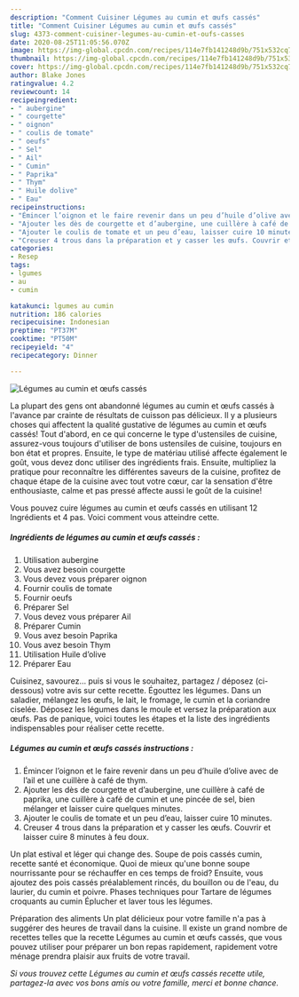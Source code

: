 ```yaml
---
description: "Comment Cuisiner Légumes au cumin et œufs cassés"
title: "Comment Cuisiner Légumes au cumin et œufs cassés"
slug: 4373-comment-cuisiner-legumes-au-cumin-et-oufs-casses
date: 2020-08-25T11:05:56.070Z
image: https://img-global.cpcdn.com/recipes/114e7fb141248d9b/751x532cq70/legumes-au-cumin-et-oeufs-casses-photo-principale-de-la-recette.jpg
thumbnail: https://img-global.cpcdn.com/recipes/114e7fb141248d9b/751x532cq70/legumes-au-cumin-et-oeufs-casses-photo-principale-de-la-recette.jpg
cover: https://img-global.cpcdn.com/recipes/114e7fb141248d9b/751x532cq70/legumes-au-cumin-et-oeufs-casses-photo-principale-de-la-recette.jpg
author: Blake Jones
ratingvalue: 4.2
reviewcount: 14
recipeingredient:
- " aubergine"
- " courgette"
- " oignon"
- " coulis de tomate"
- " oeufs"
- " Sel"
- " Ail"
- " Cumin"
- " Paprika"
- " Thym"
- " Huile dolive"
- " Eau"
recipeinstructions:
- "Émincer l’oignon et le faire revenir dans un peu d’huile d’olive avec de l’ail et une cuillère à café de thym."
- "Ajouter les dès de courgette et d’aubergine, une cuillère à café de paprika, une cuillère à café de cumin et une pincée de sel, bien mélanger et laisser cuire quelques minutes."
- "Ajouter le coulis de tomate et un peu d’eau, laisser cuire 10 minutes."
- "Creuser 4 trous dans la préparation et y casser les œufs. Couvrir et laisser cuire 8 minutes à feu doux."
categories:
- Resep
tags:
- lgumes
- au
- cumin

katakunci: lgumes au cumin 
nutrition: 186 calories
recipecuisine: Indonesian
preptime: "PT37M"
cooktime: "PT50M"
recipeyield: "4"
recipecategory: Dinner

---
```



![Légumes au cumin et œufs cassés](https://img-global.cpcdn.com/recipes/114e7fb141248d9b/751x532cq70/legumes-au-cumin-et-oeufs-casses-photo-principale-de-la-recette.jpg)

La plupart des gens ont abandonné légumes au cumin et œufs cassés à l'avance par crainte de résultats de cuisson pas délicieux. Il y a plusieurs choses qui affectent la qualité gustative de légumes au cumin et œufs cassés! Tout d'abord, en ce qui concerne le type d'ustensiles de cuisine, assurez-vous toujours d'utiliser de bons ustensiles de cuisine, toujours en bon état et propres. Ensuite, le type de matériau utilisé affecte également le goût, vous devez donc utiliser des ingrédients frais. Ensuite, multipliez la pratique pour reconnaître les différentes saveurs de la cuisine, profitez de chaque étape de la cuisine avec tout votre cœur, car la sensation d'être enthousiaste, calme et pas pressé affecte aussi le goût de la cuisine!

<!--inarticleads1-->

Vous pouvez cuire légumes au cumin et œufs cassés en utilisant 12 Ingrédients et 4 pas. Voici comment vous atteindre cette.

##### Ingrédients de légumes au cumin et œufs cassés :

1. Utilisation  aubergine
1. Vous avez besoin  courgette
1. Vous devez vous préparer  oignon
1. Fournir  coulis de tomate
1. Fournir  oeufs
1. Préparer  Sel
1. Vous devez vous préparer  Ail
1. Préparer  Cumin
1. Vous avez besoin  Paprika
1. Vous avez besoin  Thym
1. Utilisation  Huile d’olive
1. Préparer  Eau


Cuisinez, savourez… puis si vous le souhaitez, partagez / déposez (ci-dessous) votre avis sur cette recette. Égouttez les légumes. Dans un saladier, mélangez les œufs, le lait, le fromage, le cumin et la coriandre ciselée. Déposez les légumes dans le moule et versez la préparation aux œufs. Pas de panique, voici toutes les étapes et la liste des ingrédients indispensables pour réaliser cette recette. 

<!--inarticleads2-->

##### Légumes au cumin et œufs cassés instructions :

1. Émincer l’oignon et le faire revenir dans un peu d’huile d’olive avec de l’ail et une cuillère à café de thym.
1. Ajouter les dès de courgette et d’aubergine, une cuillère à café de paprika, une cuillère à café de cumin et une pincée de sel, bien mélanger et laisser cuire quelques minutes.
1. Ajouter le coulis de tomate et un peu d’eau, laisser cuire 10 minutes.
1. Creuser 4 trous dans la préparation et y casser les œufs. Couvrir et laisser cuire 8 minutes à feu doux.


Un plat estival et léger qui change des. Soupe de pois cassés cumin, recette santé et économique. Quoi de mieux qu&#39;une bonne soupe nourrissante pour se réchauffer en ces temps de froid? Ensuite, vous ajoutez des pois cassés préalablement rincés, du bouillon ou de l&#39;eau, du laurier, du cumin et poivre. Phases techniques pour Tartare de légumes croquants au cumin Éplucher et laver tous les légumes. 

<!--inarticleads1-->

<p>
Préparation des aliments Un plat délicieux pour votre famille n'a pas à suggérer des heures de travail dans la cuisine. Il existe un grand nombre de recettes telles que la recette Légumes au cumin et œufs cassés, que vous pouvez utiliser pour préparer un bon repas rapidement, rapidement votre ménage prendra plaisir aux fruits de votre travail.
</p>

<p>
<i>Si vous trouvez cette Légumes au cumin et œufs cassés recette utile, partagez-la avec vos bons amis ou votre famille, merci et bonne chance.</i>
</p>
